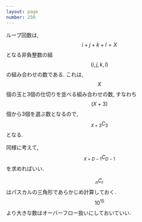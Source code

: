 ```yaml
---
layout: page
number: 250
---
```

ループ回数は, $$ i + j + k + l = X $$ となる非負整数の組 $$ (i, j, k, l) $$ の組み合わせの数である. これは, $$ X $$ 個の玉と3個の仕切りを並べる組み合わせの数, すなわち $$ (X+3) $$ 個から3個を選ぶ数となるので, $$ _{X+3}C_3 $$ となる.

同様に考えて, $$ _{X+D-1}C_{D-1} $$ を求めればいい.

$$ _nC_r $$ はパスカルの三角形であらかじめ計算しておく. $$ 10^{15} $$ より大きな数はオーバーフロー扱いにしておいていい.
